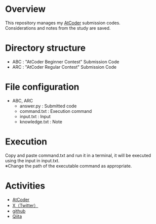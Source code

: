 <h1>Overview</h1>
    <p>
        This repository manages my <a href='https://atcoder.jp/?lang=ja'>AtCoder</a> submission codes.<br>
        Considerations and notes from the study are saved.
    </p>

<h1>Directory structure</h1>
<ul>
    <li>ABC : "AtCoder Beginner Contest" Submission Code</li>
    <li>ARC : "AtCoder Regular Contest" Submission Code</li>
</ul>

<h1>File configuration</h1>
<ul>
    <li>ABC, ARC
        <ul>
            <li>answer.py : Submitted code</li>
            <li>command.txt : Execution command</li>
            <li>input.txt : Input</li>
            <li>knowledge.txt : Note</li>
        </ul>
    </li>
</ul>

<h1>Execution</h1>
    <p>
        Copy and paste command.txt and run it in a terminal, it will be executed using the input in input.txt.<br>
        ※Change the path of the executable command as appropriate.
    </p>

<h1>Activities</h1>
    <ul>
        <li><a href='https://atcoder.jp/users/nzm_ort'>AtCoder</a></li>
        <li><a href='https://twitter.com/account_0818'>X（Twitter）</a></li>
        <li><a href='https://github.com/nozomuorita'>github</a></li>
        <li><a href='https://qiita.com/nzmort1'>Qiita</a></li>
    </ul>